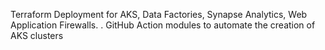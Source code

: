Terraform Deployment for AKS, Data Factories, Synapse Analytics, Web Application Firewalls.
.
GitHub Action modules to automate the creation of AKS clusters 
 
